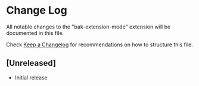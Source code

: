# Change Log

All notable changes to the "bak-extension-mode" extension will be documented in this file.

Check [Keep a Changelog](http://keepachangelog.com/) for recommendations on how to structure this file.

## [Unreleased]

- Initial release